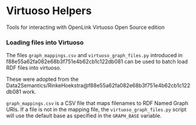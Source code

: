 # Virtuoso Helpers

Tools for interacting with OpenLink Virtuoso Open Source edition

### Loading files into Virtuoso

The files `graph_mappings.csv` and `virtuoso_graph_files.py` introduced in f88e55a62fa082e68b3f751e4b62cb1c122db081 can be used to batch load RDF files into virtuoso.

These were adopted from the Data2Semantics/RinkeHoekstra@f88e55a62fa082e68b3f751e4b62cb1c122db081 work.

`graph_mappings.csv` is a CSV file that maps filenames to RDF Named Graph URIs. If a file is not in the mapping file, the `virtuoso_graph_files.py` script will use the default base as specified in the `GRAPH_BASE` variable. 
